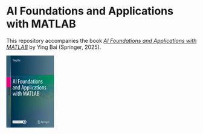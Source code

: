 # AI Foundations and Applications with MATLAB
This repository accompanies the book [*AI Foundations and Applications with MATLAB*](https://link.springer.com/book/10.1007/978-3-031-84423-2) by Ying Bai (Springer, 2025).

<img src="978-3-031-84423-2.webp"  width="25%" height="25%">
